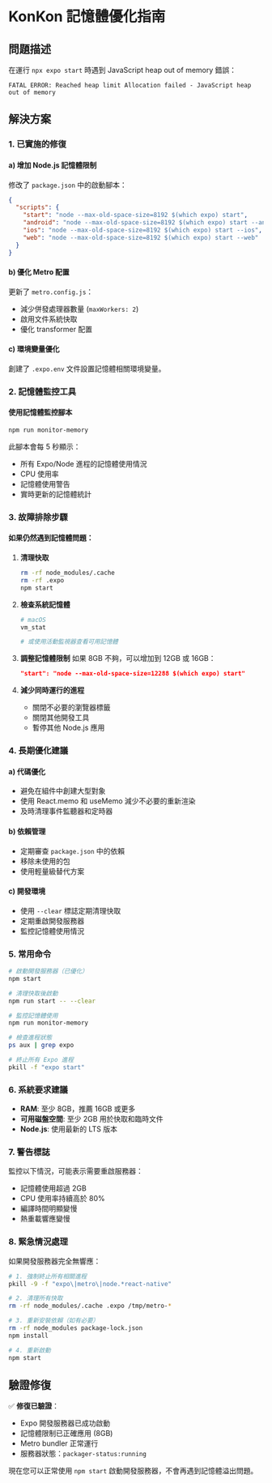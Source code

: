 # KonKon 記憶體優化指南

## 問題描述
在運行 `npx expo start` 時遇到 JavaScript heap out of memory 錯誤：
```
FATAL ERROR: Reached heap limit Allocation failed - JavaScript heap out of memory
```

## 解決方案

### 1. 已實施的修復

#### a) 增加 Node.js 記憶體限制
修改了 `package.json` 中的啟動腳本：
```json
{
  "scripts": {
    "start": "node --max-old-space-size=8192 $(which expo) start",
    "android": "node --max-old-space-size=8192 $(which expo) start --android",
    "ios": "node --max-old-space-size=8192 $(which expo) start --ios",
    "web": "node --max-old-space-size=8192 $(which expo) start --web"
  }
}
```

#### b) 優化 Metro 配置
更新了 `metro.config.js`：
- 減少併發處理器數量 (`maxWorkers: 2`)
- 啟用文件系統快取
- 優化 transformer 配置

#### c) 環境變量優化
創建了 `.expo.env` 文件設置記憶體相關環境變量。

### 2. 記憶體監控工具

#### 使用記憶體監控腳本
```bash
npm run monitor-memory
```

此腳本會每 5 秒顯示：
- 所有 Expo/Node 進程的記憶體使用情況
- CPU 使用率
- 記憶體使用警告
- 實時更新的記憶體統計

### 3. 故障排除步驟

#### 如果仍然遇到記憶體問題：

1. **清理快取**
   ```bash
   rm -rf node_modules/.cache
   rm -rf .expo
   npm start
   ```

2. **檢查系統記憶體**
   ```bash
   # macOS
   vm_stat
   
   # 或使用活動監視器查看可用記憶體
   ```

3. **調整記憶體限制**
   如果 8GB 不夠，可以增加到 12GB 或 16GB：
   ```json
   "start": "node --max-old-space-size=12288 $(which expo) start"
   ```

4. **減少同時運行的進程**
   - 關閉不必要的瀏覽器標籤
   - 關閉其他開發工具
   - 暫停其他 Node.js 應用

### 4. 長期優化建議

#### a) 代碼優化
- 避免在組件中創建大型對象
- 使用 React.memo 和 useMemo 減少不必要的重新渲染
- 及時清理事件監聽器和定時器

#### b) 依賴管理
- 定期審查 `package.json` 中的依賴
- 移除未使用的包
- 使用輕量級替代方案

#### c) 開發環境
- 使用 `--clear` 標誌定期清理快取
- 定期重啟開發服務器
- 監控記憶體使用情況

### 5. 常用命令

```bash
# 啟動開發服務器（已優化）
npm start

# 清理快取後啟動
npm run start -- --clear

# 監控記憶體使用
npm run monitor-memory

# 檢查進程狀態
ps aux | grep expo

# 終止所有 Expo 進程
pkill -f "expo start"
```

### 6. 系統要求建議

- **RAM**: 至少 8GB，推薦 16GB 或更多
- **可用磁盤空間**: 至少 2GB 用於快取和臨時文件
- **Node.js**: 使用最新的 LTS 版本

### 7. 警告標誌

監控以下情況，可能表示需要重啟服務器：
- 記憶體使用超過 2GB
- CPU 使用率持續高於 80%
- 編譯時間明顯變慢
- 熱重載響應變慢

### 8. 緊急情況處理

如果開發服務器完全無響應：
```bash
# 1. 強制終止所有相關進程
pkill -9 -f "expo\|metro\|node.*react-native"

# 2. 清理所有快取
rm -rf node_modules/.cache .expo /tmp/metro-*

# 3. 重新安裝依賴（如有必要）
rm -rf node_modules package-lock.json
npm install

# 4. 重新啟動
npm start
```

## 驗證修復

✅ **修復已驗證**：
- Expo 開發服務器已成功啟動
- 記憶體限制已正確應用 (8GB)
- Metro bundler 正常運行
- 服務器狀態：`packager-status:running`

現在您可以正常使用 `npm start` 啟動開發服務器，不會再遇到記憶體溢出問題。 